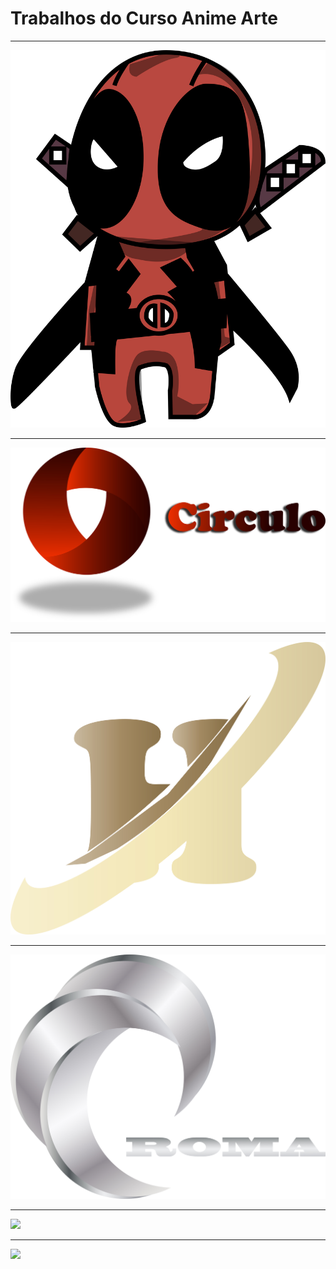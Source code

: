 # Trabalhos do Curso Anime Arte
<hr>
<img src="Trabalho 01.jpg"/>
<hr>
<img src="Trabalho 02.jpg"/>
<hr>
<img src="Trabalho 03.jpg"/>
<hr>
<img src="Trabalho 04.jpg"/>
<hr>
<img src="Trabalho 05.jpg"/>
<hr>
<img src="Trabalho 06.jpg"/>
